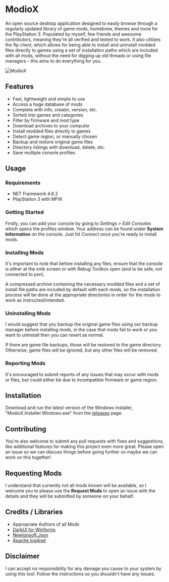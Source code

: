 <h1 align="left">ModioX</h1>

An open source desktop application designed to easily browse through a regularly updated library of game mods, homebrew, themes and more for the PlayStation 3. Populated by myself, few friends and awesome contributors, meaning they're all verified and tested to work. It also utilizes the ftp client, which allows for being able to install and uninstall modded files directly to games using a set of installation paths which are included with all mods, without the need for digging up old threads or using file managers - this aims to do everything for you. 

![ModioX](https://github.com/ohhsoash/ModioX/blob/master/Screenshots/Screenshot1.png?raw=true) 

## Features
* Fast, lightweight and simple to use
* Access a huge database of mods
* Complete with info, creator, version, etc.
* Sorted into games and categories
* Filter by firmware and mod type
* Download archives to your computer
* Install modded files directly to games
* Detect game region, or manually chosen
* Backup and restore original game files
* Directory listings with download, delete, etc.
* Save multiple console profiles

## Usage

### Requirements
* NET Framework 4.6.2
* PlayStation 3 with MFW

### Getting Started
Firstly, you can add your console by going to _Settings_ > _Edit Consoles_ which opens the profiles window. Your address can be found under **System Information** on the console. Just hit *Connect* once you're ready to install mods. 

### Installing Mods
It's important to note that before installing any files, ensure that the console is either at the xmb screen or with Rebug Toolbox open (and to be safe, not connected to psn).

A compressed archive containing the necessary modded files and a set of install file paths are included by default with each mods, so the installation process will be done at the appropriate directories in order for the mods to work as instructed/intended.

### Uninstalling Mods
I would suggest that you backup the original game files using our backup manager before installing mods, in the case that mods fail to work or you want to uninstall then you can revert as normal.

If there are game file backups, those will be restored to the game directory. Otherwise, game files will be ignored, but any other files will be removed.

### Reporting Mods
It's encouraged to submit reports of any issues that may occur with mods or files, but could either be due to incompatible firmware or game region. 

## Installation
Download and run the latest version of the Windows installer, "ModioX.Installer.Windows.exe" from the [releases](https://github.com/ohhsoash/ModioX/releases/latest) page.

## Contributing
You're also welcome to submit any pull requests with fixes and suggestions, like additional features for making this project even more great. Please open an issue so we can discuss things before going further so maybe we can work on this together!

## Requesting Mods
I understand that currently not all mods known will be available, so I welcome you to please use the **Request Mods** to open an issue with the details and they will be submitted by someone on your behalf.

## Credits / Libraries
- Appropriate Authors of all Mods
- [DarkUI for Winforms](https://github.com/RobinPerris/DarkUI)
- [Newtonsoft.Json](https://www.newtonsoft.com/json)
- [Apache log4net](https://logging.apache.org/log4net/)

## Disclaimer
I can accept no responsibility for any damage you cause to your system by using this tool. Follow the instructions so you shouldn't have any issues.
